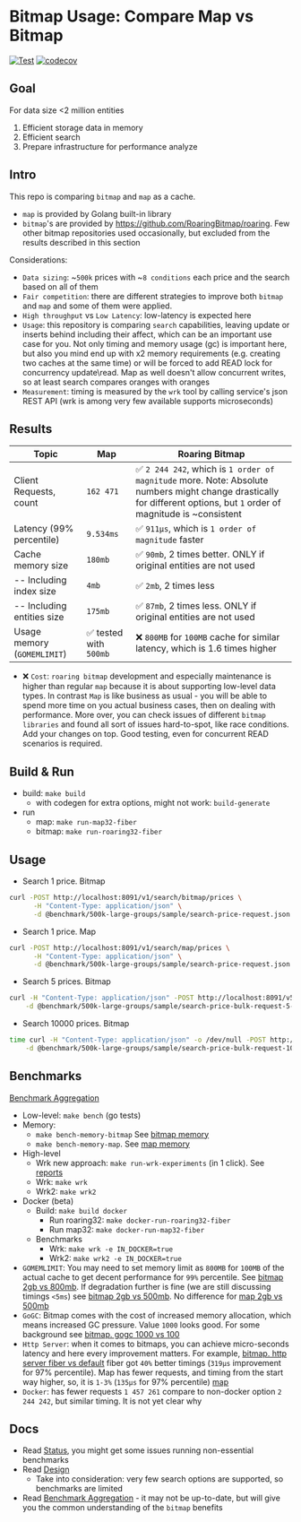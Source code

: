 # Bitmap Usage: Compare Map vs Bitmap

[![Test](https://github.com/marniks7/bitmap-usage/actions/workflows/test.yaml/badge.svg)](https://github.com/marniks7/bitmap-usage/actions/workflows/test.yaml)
[![codecov](https://codecov.io/gh/marniks7/bitmap-usage/branch/master/graph/badge.svg?token=YDLIOFV6AQ)](https://codecov.io/gh/marniks7/bitmap-usage)

## Goal

For data size <2 million entities

1. Efficient storage data in memory
2. Efficient search
3. Prepare infrastructure for performance analyze

## Intro

This repo is comparing `bitmap` and `map` as a cache.

* `map` is provided by Golang built-in library
* `bitmap`'s are provided by https://github.com/RoaringBitmap/roaring. Few other bitmap repositories used occasionally,
  but excluded from the results described in this section

Considerations:

* `Data sizing`: ~`500k` prices with ~`8 conditions` each price and the search based on all of them
* `Fair competition`: there are different strategies to improve both `bitmap` and `map` and some of them were applied.
* `High throughput` vs `Low Latency`: low-latency is expected here
* `Usage`: this repository is comparing `search` capabilities, leaving update or inserts behind including their affect,
  which can be an important use case for you. Not only timing and memory usage (gc) is important here, but also you mind
  end up with x2 memory requirements (e.g. creating two caches at the same time) or will be forced to add READ lock for
  concurrency update\read. Map as well doesn't allow concurrent writes, so at least search compares oranges with oranges
* `Measurement`: timing is measured by the `wrk` tool by calling service's json REST API (wrk is among very few
  available supports microseconds)

## Results

| Topic                       | Map                   | Roaring Bitmap                                                                                                                                                        |
|-----------------------------|-----------------------|-----------------------------------------------------------------------------------------------------------------------------------------------------------------------|
| Client Requests, count      | `162 471`             | ✅ `2 244 242`, which is `1 order of magnitude` more. Note: Absolute numbers might change drastically for different options, but `1` order of magnitude is ~consistent |
| Latency (99% percentile)    | `9.534ms`             | ✅ `911µs`, which is `1 order of magnitude` faster                                                                                                                     |
| Cache memory size           | `180mb`               | ✅ `90mb`, 2 times better. ONLY if original entities are not used                                                                                                      |
| -- Including index size     | `4mb`                 | ✅ `2mb`, 2 times less                                                                                                                                                 |
| -- Including entities size  | `175mb`               | ✅ `87mb`, 2 times less. ONLY if original entities are not used                                                                                                        |                                                                      |
| Usage memory (`GOMEMLIMIT`) | ✅ tested with `500mb` | ❌ `800MB` for `100MB` cache for similar latency, which is 1.6 times higher                                                                                            |

* ❌ `Cost`: `roaring bitmap` development and especially maintenance is higher than regular `map` because it is about
  supporting low-level data types. In contrast `Map` is like business as usual - you will be able to spend more time on
  you actual business cases, then on dealing with performance. More over, you can check issues of
  different `bitmap libraries` and found all sort of issues hard-to-spot, like race conditions. Add your changes on
  top. Good testing, even for concurrent READ scenarios is required.

## Build & Run

* build: `make build`
    * with codegen for extra options, might not work: `build-generate`
* run
    * map: `make run-map32-fiber`
    * bitmap: `make run-roaring32-fiber`

## Usage

* Search 1 price. Bitmap

```bash
curl -POST http://localhost:8091/v1/search/bitmap/prices \
      -H "Content-Type: application/json" \
      -d @benchmark/500k-large-groups/sample/search-price-request.json
```

* Search 1 price. Map

```bash
curl -POST http://localhost:8091/v1/search/map/prices \
      -H "Content-Type: application/json" \
      -d @benchmark/500k-large-groups/sample/search-price-request.json
```

* Search 5 prices. Bitmap

```bash
curl -H "Content-Type: application/json" -POST http://localhost:8091/v5/search/bitmap/bulk/prices \
    -d @benchmark/500k-large-groups/sample/search-price-bulk-request-5-nd.json
```

* Search 10000 prices. Bitmap

```bash
time curl -H "Content-Type: application/json" -o /dev/null -POST http://localhost:8091/v5/search/bitmap/bulk/prices \
    -d @benchmark/500k-large-groups/sample/search-price-bulk-request-10000-nd.json
```

## Benchmarks

[Benchmark Aggregation](docs/benchmark.md)

* Low-level: `make bench` (go tests)
* Memory:
    * `make bench-memory-bitmap`
      See [bitmap memory](benchmark/500k-large-groups/bitmap/memory)
    * `make bench-memory-map`. See [map memory](benchmark/500k-large-groups/map/memory)
* High-level
    * Wrk new approach: `make run-wrk-experiments` (in 1 click). See [reports](reports)
    * Wrk: `make wrk`
    * Wrk2: `make wrk2`
* Docker (beta)
    * Build: `make build docker`
        * Run roaring32: `make docker-run-roaring32-fiber`
        * Run map32: `make docker-run-map32-fiber`
    * Benchmarks
        * Wrk: `make wrk -e IN_DOCKER=true`
        * Wrk2: `make wrk2 -e IN_DOCKER=true`
* `GOMEMLIMIT`: You may need to set memory limit as `800MB` for `100MB` of the actual cache to get decent performance
  for `99%` percentile.
  See [bitmap 2gb vs 800mb](reports/2023-01-24t00-49-24z-dockermemorylimit-gomemlimit/exp-1-roaring32-dockermemorylimit-2gb-gomemlimit-1750mib.json-vs-exp-7-roaring32-dockermemorylimit-800mb-gomemlimit-650mib.json.md).
  If degradation further is fine (we are still discussing timings `<5ms`)
  see [bitmap 2gb vs 500mb](reports/2023-01-24t00-49-24z-dockermemorylimit-gomemlimit/exp-1-roaring32-dockermemorylimit-2gb-gomemlimit-1750mib.json-vs-exp-9-roaring32-dockermemorylimit-500mb-gomemlimit-400mib.json.md).
  No difference
  for [map 2gb vs 500mb](reports/2023-01-24t00-49-24z-dockermemorylimit-gomemlimit/exp-0-map32-dockermemorylimit-2gb-gomemlimit-1750mib.json-vs-exp-8-map32-dockermemorylimit-500mb-gomemlimit-400mib.json.md)
* `GoGC`: Bitmap comes with the cost of increased memory allocation, which means increased GC pressure. Value `1000`
  looks good. For some background
  see [bitmap. gogc 1000 vs 100](reports/2023-01-21T20-06-59Z-gogc/wrk-t2-c20-roaring32-Fiber-goGC1000-maxProc2.json-wrk-t2-c20-roaring32-Fiber-goGC100-maxProc2.json.md)
* `Http Server`: when it comes to bitmaps, you can achieve micro-seconds latency and here every improvement
  matters. For example,
  [bitmap. http server fiber vs default](reports/2023-01-21T17-28-56Z-http-server/wrk-t2-c20-roaring32-Fiber-goGC1000-maxProc2.json-wrk-t2-c20-roaring32-Default-goGC1000-maxProc2.json.md)
  fiber got `40%` better timings (`319µs` improvement for 97% percentile). Map has fewer requests, and timing from the
  start way higher,
  so, it is `1-3%` (`135µs` for 97%
  percentile) [map](reports/2023-01-21T17-28-56Z-http-server/wrk-t2-c20-map32-Fiber-goGC1000-maxProc2.json-wrk-t2-c20-map32-Default-goGC1000-maxProc2.json.md)
* `Docker`: has fewer requests `1 457 261` compare to non-docker option `2 244 242`, but similar timing. It is not yet
  clear why

## Docs

* Read [Status](docs/status.md), you might get some issues running non-essential benchmarks
* Read [Design](docs/design.md)
    * Take into consideration: very few search options are supported, so benchmarks are limited
* Read [Benchmark Aggregation](docs/benchmark.md) - it may not be up-to-date, but will give you the common understanding
  of the `bitmap` benefits